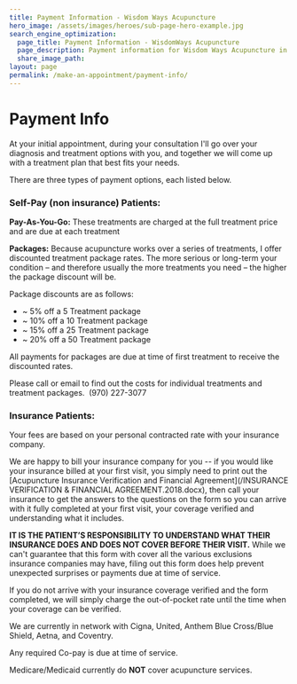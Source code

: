 ```yaml
---
title: Payment Information - Wisdom Ways Acupuncture
hero_image: /assets/images/heroes/sub-page-hero-example.jpg
search_engine_optimization:
  page_title: Payment Information - WisdomWays Acupuncture
  page_description: Payment information for Wisdom Ways Acupuncture in Fort Collins
  share_image_path:
layout: page
permalink: /make-an-appointment/payment-info/
---
```


# Payment Info

At your initial appointment, during your consultation I'll go over your diagnosis and treatment options with you, and together we will come up with a treatment plan that best fits your needs.

There are three types of payment options, each listed below.

### Self-Pay (non insurance) Patients:

**Pay-As-You-Go:** These treatments are charged at the full treatment price and are due at each treatment

**Packages:** Because acupuncture works over a series of treatments, I offer discounted treatment package rates. The more serious or long-term your condition – and therefore usually the more treatments you need – the higher the package discount will be. &nbsp;

Package discounts are as follows:

* ~ 5% off a 5 Treatment package
* ~ 10% off a 10 Treatment package
* ~ 15% off a 25 Treatment package
* ~ 20% off a 50 Treatment package

All payments for packages are due at time of first treatment to receive the discounted rates.

Please call or email to find out the costs for individual treatments and treatment packages. &nbsp;(970) 227-3077

### Insurance Patients:

Your fees are based on your personal contracted rate with your insurance company.

We are happy to bill your insurance company for you -- if you would like your insurance billed at your first visit, you simply need to print out the [Acupuncture Insurance Verification and Financial Agreement](/INSURANCE VERIFICATION &amp; FINANCIAL AGREEMENT.2018.docx), then call your insurance to get the answers to the questions on the form so you can arrive with it fully completed at your first visit, your coverage verified and understanding what it includes.

**IT IS THE PATIENT’S RESPONSIBILITY TO UNDERSTAND WHAT THEIR INSURANCE DOES AND DOES NOT COVER BEFORE THEIR VISIT.** While we can't guarantee that this form with cover all the various exclusions insurance companies may have, filing out this form does help prevent unexpected surprises or payments due at time of service.

If you do not arrive with your insurance coverage verified and the form completed, we will simply charge the out-of-pocket rate until the time when your coverage can be verified.

We are currently in network with Cigna, United, Anthem Blue Cross/Blue Shield, Aetna, and Coventry.

Any required Co-pay is due at time of service.

Medicare/Medicaid currently do **NOT** cover acupuncture services.
